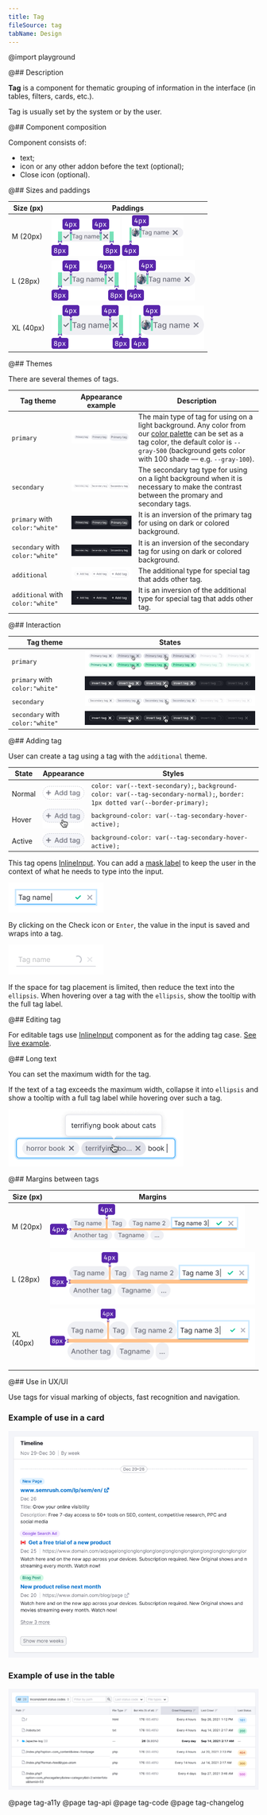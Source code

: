 ```yaml
---
title: Tag
fileSource: tag
tabName: Design
---
```


@import playground

@## Description

**Tag** is a component for thematic grouping of information in the interface (in tables, filters, cards, etc.).

Tag is usually set by the system or by the user.

@## Component composition

Component consists of:

- text;
- icon or any other addon before the text (optional);
- Close icon (optional).

@## Sizes and paddings

| Size (px) | Paddings                                                     |
| --------- | ------------------------------------------------------------ |
| M (20px)  | ![size M](static/tag-M.png) ![size M](static/tag2-M.png)     |
| L (28px)  | ![size L](static/tag-L.png) ![size L](static/tag2-L.png)     |
| XL (40px) | ![size XL](static/tag-XL.png) ![size XL](static/tag2-XL.png) |

@## Themes

There are several themes of tags.

| Tag theme                         | Appearance example                                           | Description                                                                                                                                                                                                                        |
| --------------------------------- | ------------------------------------------------------------ | ---------------------------------------------------------------------------------------------------------------------------------------------------------------------------------------------------------------------------------- |
| `primary`                         | ![primary tag example](static/primary.png)                   | The main type of tag for using on a light background. Any color from our [color palette](/style/design-tokens/) can be set as a tag color, the default color is `--gray-500` (background gets color with 100 shade — e.g. `--gray-100`). |
| `secondary`                       | ![secondary tag example](static/secondary.png)               | The secondary tag type for using on a light background when it is necessary to make the contrast between the promary and secondary tags.                                                                                           |
| `primary` with `color:"white"`    | ![primary invert tag example](static/primary-invert.png)     | It is an inversion of the primary tag for using on dark or colored background.                                                                                                                                                     |
| `secondary` with `color:"white"`  | ![secondary invert tag example](static/secondary-invert.png) | It is an inversion of the secondary tag for using on dark or colored background.                                                                                                                                                   |
| `additional`                      | ![additional tag example](static/additional.png)             | The additional type for special tag that adds other tag.                                                                                                                                                                           |
| `additional` with `color:"white"` | ![additional tag example](static/additional-invert.png)      | It is an inversion of the additional type for special tag that adds other tag.                                                                                                                                                     |

@## Interaction

| Tag theme                        | States                                                                |
| -------------------------------- | --------------------------------------------------------------------- |
| `primary`                        | ![states of primary tag](static/default-color-example.png)            |
| `primary` with `color:"white"`   | ![states of primary invert tag](static/invert-states.png)             |
| `secondary`                      | ![states of secondary tag](static/secondary-states.png)               |
| `secondary` with `color:"white"` | ![states of secondary invert tag](static/secondary-invert-states.png) |

@## Adding tag

User can create a tag using a tag with the `additional` theme.

| State  | Appearance                          | Styles                                                                                                                         |
| ------ | ----------------------------------- | ------------------------------------------------------------------------------------------------------------------------------ |
| Normal | ![add tag state](static/normal.png) | `color: var(--text-secondary);`, `background-color: var(--tag-secondary-normal);`, `border: 1px dotted var(--border-primary);` |
| Hover  | ![add tag state](static/hover.png)  | `background-color: var(--tag-secondary-hover-active);`                                                                         |
| Active | ![add tag state](static/active.png) | `background-color: var(--tag-secondary-hover-active);`                                                                         |

This tag opens [InlineInput](/components/inline-input/). You can add a [mask label](/components/input-mask/) to keep the user in the context of what he needs to type into the input.

![add tag](static/add-input-L.png)

By clicking on the Check icon or `Enter`, the value in the input is saved and wraps into a tag.

![add tag](static/add-loading-L.png)

If the space for tag placement is limited, then reduce the text into the `ellipsis`. When hovering over a tag with the `ellipsis`, show the tooltip with the full tag label.

@## Editing tag

For editable tags use [InlineInput](/components/inline-input/) component as for the adding tag case. [See live example](/components/tag/tag-code/#editing_tag).

@## Long text

You can set the maximum width for the tag.

If the text of a tag exceeds the maximum width, collapse it into `ellipsis` and show a tooltip with a full tag label while hovering over such a tag.

![tag ellipsis](static/ellipsis.png)

<!-- @## Minimizing number of tags

In case you have a huge number of tags and do not need to show them all at once, minimize them to a tag with three dots. When you click on it, all hidden tags will be opened.

> Unfortunately, this solution can be found in several places so far.

![more tags example](static/more-tags.png) -->

@## Margins between tags

| Size (px) | Margins                               |
| --------- | ------------------------------------- |
| M (20px)  | ![size M](static/tag-margins-M.png)   |
| L (28px)  | ![size L](static/tag-margins-L.png)   |
| XL (40px) | ![size XL](static/tag-margins-XL.png) |

<!-- @## Tag and other components

Recommendations on positioning of tags in relation to other components:

- In most cases, place tag to the right of the component.
- In the card, place tag at the bottom. -->

@## Use in UX/UI

Use tags for visual marking of objects, fast recognition and navigation.

### Example of use in a card

![card #nomargin](static/tag-card.png)

### Example of use in the table

![table](static/tag-table-pic.png)

@page tag-a11y
@page tag-api
@page tag-code
@page tag-changelog
